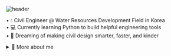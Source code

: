 ![header](https://capsule-render.vercel.app/api?type=waving&color=A0E9FF&height=200&section=header&text=Hello!%20I'm%20DooJJi&fontSize=33&fontColor=102840&fontAlign=50&fontAlignY=30&desc=Just%20getting%20started%20—%20please%20cheer%20me%20on!%20🐾&descSize=20&descAlign=50&descAlignY=45)

• 💧 Civil Engineer @ Water Resources Development Field in Korea  
• 💻 Currently learning Python to build helpful engineering tools  
• 🌱 Dreaming of making civil design smarter, faster, and kinder

<details>
<summary>📌 More about me</summary>

<br>

### 🐾 Why I Started Coding  
One day, I found myself dreaming of something more —  
something I could build, shape, and improve with my own hands.  
So I decided to learn Python as a way to **automate tasks, make tools**,  
and maybe, someday, change the way we work.

DooJJi is always with me while I learn 🐾💗

---

### 🔧 What I'm Learning  
- 📈 Python
- 🧪 Git & GitHub for version control  
- 🖥️ VSCode for documenting  
- 🌱 Soon: Linux (WSL), Electron, Pandas

---

### 🎯 Goals  
- Build tools for civil engineers  
- Share useful side projects  
- Keep learning little by little 🌱  

---

### 🧰 Tools I Like  
![Python](https://img.shields.io/badge/-Python-3776AB?style=flat&logo=python&logoColor=white)
![VSCode](https://img.shields.io/badge/-VSCode-007ACC?style=flat&logo=visualstudiocode&logoColor=white)
![GitHub](https://img.shields.io/badge/-GitHub-181717?style=flat&logo=github&logoColor=white)
![Windows](https://img.shields.io/badge/-Windows-0078D6?style=flat&logo=windows&logoColor=white)

---

### 💌 Let’s Connect  
- ✉️ [Email](mailto:jjangu94@gmail.com)
- 💬 [Velog](https://velog.io/@jjangu94/posts)

</details>
